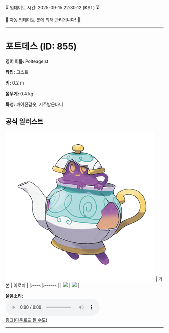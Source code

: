 
⏳ 업데이트 시간: 2025-09-15 22:30:12 (KST) ⏳

🤖 자동 업데이트 봇에 의해 관리됩니다! 🤖

---

# 포트데스 (ID: 855)
**영어 이름:** Polteageist

**타입:** 고스트

**키:** 0.2 m

**몸무게:** 0.4 kg

**특성:** 깨어진갑옷, 저주받은바디

## 공식 일러스트
![](https://raw.githubusercontent.com/PokeAPI/sprites/master/sprites/pokemon/other/official-artwork/855.png)
| 기본 | 이로치 |
|:----:|:------:|
| <img src="http://play.pokemonshowdown.com/sprites/ani/polteageist.gif" width="200"> | <img src="http://play.pokemonshowdown.com/sprites/ani-shiny/polteageist.gif" width="200"> |

**울음소리:**<br><audio controls src="https://raw.githubusercontent.com/PokeAPI/cries/main/cries/pokemon/latest/855.ogg"></audio><br> [링크(다운로드 될 수도)](https://raw.githubusercontent.com/PokeAPI/cries/main/cries/pokemon/latest/855.ogg)


---

